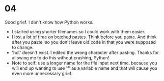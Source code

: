 # 04

Good grief.  I don't know how Python works.

* I started using shorter filenames so I could work with them easier.
* I lost a lot of time on botched pastes.  Think before you paste.  And think after you paste, so you don't leave old code in that you were supposed to change.
* 'hct' doesn't exist.  I edited the wrong character after pasting.  Thanks for allowing me to do this without crashing, Python!
* Note to self: use a longer name for the file input next time, because you will end up wanting to use 'f' as a variable name and that will cause you even more unnecessary grief.
